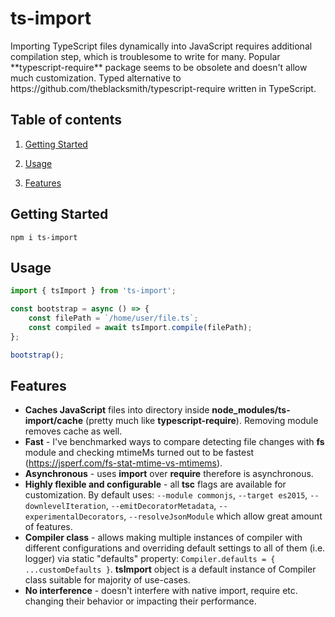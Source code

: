<p align="center">
    <h1>ts-import</h1>
    <div>Importing TypeScript files dynamically into JavaScript requires additional compilation step, which is troublesome to write for many. Popular **typescript-require** package seems to be obsolete and doesn't allow much customization. Typed alternative to https://github.com/theblacksmith/typescript-require written in TypeScript.</div>
</p>

## Table of contents

1. [Getting Started](#getting-started)

2. [Usage](#usage)

3. [Features](#features)

## Getting Started

`npm i ts-import`

## Usage

```ts
import { tsImport } from 'ts-import';

const bootstrap = async () => {
    const filePath = `/home/user/file.ts`;
    const compiled = await tsImport.compile(filePath);
};

bootstrap();
```

## Features

-   **Caches JavaScript** files into directory inside **node_modules/ts-import/cache** (pretty much like **typescript-require**). Removing module removes cache as well.
-   **Fast** - I've benchmarked ways to compare detecting file changes with **fs** module and checking mtimeMs turned out to be fastest (https://jsperf.com/fs-stat-mtime-vs-mtimems).
-   **Asynchronous** - uses **import** over **require** therefore is asynchronous.
-   **Highly flexible and configurable** - all **tsc** flags are available for customization. By default uses: `--module commonjs`, `--target es2015`, `--downlevelIteration`, `--emitDecoratorMetadata`, `--experimentalDecorators`, `--resolveJsonModule` which allow great amount of features.
-   **Compiler class** - allows making multiple instances of compiler with different configurations and overriding default settings to all of them (i.e. logger) via static "defaults" property: `Compiler.defaults = { ...customDefaults }`. **tsImport** object is a default instance of Compiler class suitable for majority of use-cases.
-   **No interference** - doesn't interfere with native import, require etc. changing their behavior or impacting their performance.
